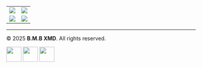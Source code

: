 

<table>
    <td>
      <a href="https://dashboard.heroku.com/new"><img src="https://img.shields.io/badge/Deploy%20Heroku-430098?style=for-the-badge&logo=heroku&logoColor=white" /></a>
    </td>
    <td>
      <a href="https://railway.app/new"><img src="https://img.shields.io/badge/Deploy%20Railway-0B0D0E?style=for-the-badge&logo=railway&logoColor=white" /></a>
    </td>
  </tr>
  <tr>
    <td>
      <a href="https://render.com/deploy"><img src="https://img.shields.io/badge/Deploy%20Render-46E3B7?style=for-the-badge&logo=render&logoColor=white" /></a>
    </td>
    <td>
      <a href="https://www.koyeb.com/"><img src="https://img.shields.io/badge/Deploy%20Koyeb-121212?style=for-the-badge&logo=koyeb&logoColor=white" /></a>
    </td>
  </tr>
</table>

---







© 2025 **B.M.B XMD**. All rights reserved.  

<a href="https://youtube.com/@bmb-xmd"><img src="https://cdn-icons-png.flaticon.com/512/1384/1384060.png" width="40px"/></a>
<a href="https://github.com/novaxmd"><img src="https://cdn-icons-png.flaticon.com/512/733/733609.png" width="40px"/></a>
<a href="https://wa.me/255767862457"><img src="https://cdn-icons-png.flaticon.com/512/733/733585.png" width="40px"/></a>

</div>
